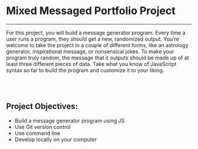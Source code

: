 # Mixed Messaged Portfolio Project
------------

For this project, you will build a message generator program. Every time a user runs a program, they should get a new, randomized output. You’re welcome to take the project in a couple of different forms, like an astrology generator, inspirational message, or nonsensical jokes. To make your program truly random, the message that it outputs should be made up of at least three different pieces of data. Take what you know of JavaScript syntax so far to build the program and customize it to your liking.

<br> <br>

## Project Objectives:
* Build a message generator program using JS
* Use Git version control
* Use command line
* Develop locally on your computer
